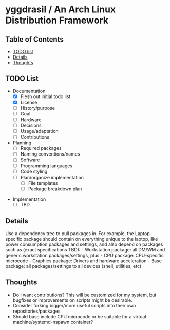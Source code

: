 # yggdrasil / An Arch Linux Distribution Framework

## Table of Contents
* [TODO list](#todo-list)
* [Details](#details)
* [Thoughts](#thoughts)

## TODO List
* Documentation
	- [x] Flesh out initial todo list
	- [x] License
	- [ ] History/purpose
	- [ ] Goal
	- [ ] Hardware
	- [ ] Decisions
	- [ ] Usage/adaptation
	- [ ] Contributions
* Planning
	- [ ] Required packages
	- [ ] Naming conventions/names
	- [ ] Software
	- [ ] Programming languages
	- [ ] Code styling
	- [ ] Plan/organize implementation
		- [ ] File templates
		- [ ] Package breakdown plan
- Implementation
	- [ ] TBD

## Details
Use a dependency tree to pull packages in. For example, the Laptop-specific package should contain on everything unique to the laptop, like power consumption packages and settings, and also depend on packages such as (exact specifications TBD):
	- Workstation package: all DM/WM and generic workstation packages/settings, plus
		- CPU package: CPU-specific microcode
		- Graphics package: Drivers and hardware acceleration
	- Base package: all packages/settings to all devices (shell, utilities, etc)

## Thoughts
- Do I want contributions? This will be customized for my system, but bugfixes or improvements on scripts might be desirable.
- Consider forking bigger/more useful scripts into their own repositories/packages
- Should base include CPU microcode or be suitable for a virtual machine/systemd-nspawn container?
